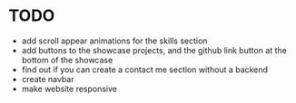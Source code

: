 # TODO

- add scroll appear animations for the skills section
- add buttons to the showcase projects, and the github link button at the bottom of the showcase
- find out if you can create a contact me section without a backend
- create navbar
- make website responsive
